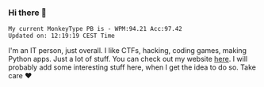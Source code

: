### Hi there 👋
<!-- PB START -->
```
My current MonkeyType PB is - WPM:94.21 Acc:97.42
Updated on: 12:19:19 CEST Time
```
<!-- PB END -->
I'm an IT person, just overall. I like CTFs, hacking, coding games, making Python apps. Just a lot of stuff.
You can check out my website [here](https://skill3472.github.io/).
I will probably add some interesting stuff here, when I get the idea to do so. Take care ❤️
